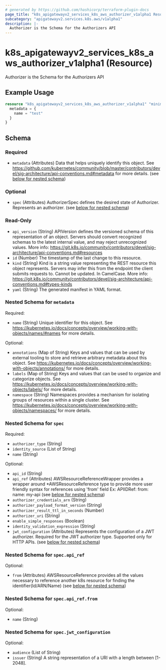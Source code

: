 ```yaml
---
# generated by https://github.com/hashicorp/terraform-plugin-docs
page_title: "k8s_apigatewayv2_services_k8s_aws_authorizer_v1alpha1 Resource - terraform-provider-k8s"
subcategory: "apigatewayv2.services.k8s.aws/v1alpha1"
description: |-
  Authorizer is the Schema for the Authorizers API
---
```


# k8s_apigatewayv2_services_k8s_aws_authorizer_v1alpha1 (Resource)

Authorizer is the Schema for the Authorizers API

## Example Usage

```terraform
resource "k8s_apigatewayv2_services_k8s_aws_authorizer_v1alpha1" "minimal" {
  metadata = {
    name = "test"
  }
}
```

<!-- schema generated by tfplugindocs -->
## Schema

### Required

- `metadata` (Attributes) Data that helps uniquely identify this object. See https://github.com/kubernetes/community/blob/master/contributors/devel/sig-architecture/api-conventions.md#metadata for more details. (see [below for nested schema](#nestedatt--metadata))

### Optional

- `spec` (Attributes) AuthorizerSpec defines the desired state of Authorizer.  Represents an authorizer. (see [below for nested schema](#nestedatt--spec))

### Read-Only

- `api_version` (String) APIVersion defines the versioned schema of this representation of an object. Servers should convert recognized schemas to the latest internal value, and may reject unrecognized values. More info: https://git.k8s.io/community/contributors/devel/sig-architecture/api-conventions.md#resources
- `id` (Number) The timestamp of the last change to this resource.
- `kind` (String) Kind is a string value representing the REST resource this object represents. Servers may infer this from the endpoint the client submits requests to. Cannot be updated. In CamelCase. More info: https://git.k8s.io/community/contributors/devel/sig-architecture/api-conventions.md#types-kinds
- `yaml` (String) The generated manifest in YAML format.

<a id="nestedatt--metadata"></a>
### Nested Schema for `metadata`

Required:

- `name` (String) Unique identifier for this object. See https://kubernetes.io/docs/concepts/overview/working-with-objects/names/#names for more details.

Optional:

- `annotations` (Map of String) Keys and values that can be used by external tooling to store and retrieve arbitrary metadata about this object. See https://kubernetes.io/docs/concepts/overview/working-with-objects/annotations/ for more details.
- `labels` (Map of String) Keys and values that can be used to organize and categorize objects. See https://kubernetes.io/docs/concepts/overview/working-with-objects/labels/ for more details.
- `namespace` (String) Namespaces provides a mechanism for isolating groups of resources within a single cluster. See https://kubernetes.io/docs/concepts/overview/working-with-objects/namespaces/ for more details.


<a id="nestedatt--spec"></a>
### Nested Schema for `spec`

Required:

- `authorizer_type` (String)
- `identity_source` (List of String)
- `name` (String)

Optional:

- `api_id` (String)
- `api_ref` (Attributes) AWSResourceReferenceWrapper provides a wrapper around *AWSResourceReference type to provide more user friendly syntax for references using 'from' field Ex: APIIDRef:   from:     name: my-api (see [below for nested schema](#nestedatt--spec--api_ref))
- `authorizer_credentials_arn` (String)
- `authorizer_payload_format_version` (String)
- `authorizer_result_ttl_in_seconds` (Number)
- `authorizer_uri` (String)
- `enable_simple_responses` (Boolean)
- `identity_validation_expression` (String)
- `jwt_configuration` (Attributes) Represents the configuration of a JWT authorizer. Required for the JWT authorizer type. Supported only for HTTP APIs. (see [below for nested schema](#nestedatt--spec--jwt_configuration))

<a id="nestedatt--spec--api_ref"></a>
### Nested Schema for `spec.api_ref`

Optional:

- `from` (Attributes) AWSResourceReference provides all the values necessary to reference another k8s resource for finding the identifier(Id/ARN/Name) (see [below for nested schema](#nestedatt--spec--api_ref--from))

<a id="nestedatt--spec--api_ref--from"></a>
### Nested Schema for `spec.api_ref.from`

Optional:

- `name` (String)



<a id="nestedatt--spec--jwt_configuration"></a>
### Nested Schema for `spec.jwt_configuration`

Optional:

- `audience` (List of String)
- `issuer` (String) A string representation of a URI with a length between [1-2048].


